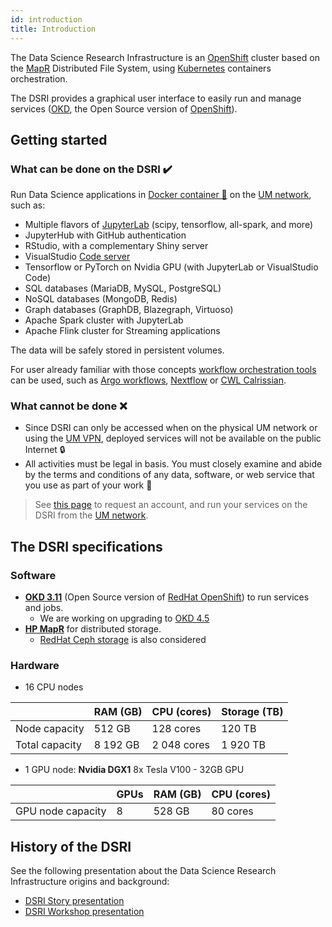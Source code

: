 ```yaml
---
id: introduction
title: Introduction
---
```


The Data Science Research Infrastructure is an [OpenShift](https://www.openshift.com/) cluster based on the [MapR](https://mapr.com/) Distributed File System, using [Kubernetes](https://kubernetes.io/) containers orchestration.

The DSRI provides a graphical user interface to easily run and manage services ([OKD](https://www.okd.io/), the Open Source version of [OpenShift](https://www.openshift.com/)). 

## Getting started

### What can be done on the DSRI ✔️

Run Data Science applications in [Docker container 🐳](https://www.docker.com/) on the [UM network](https://vpn.maastrichtuniversity.nl/), such as:

* Multiple flavors of [JupyterLab](https://github.com/jupyter/docker-stacks) (scipy, tensorflow, all-spark, and more)
* JupyterHub with GitHub authentication
* RStudio, with a complementary Shiny server
* VisualStudio [Code server](https://github.com/cdr/code-server)
* Tensorflow or PyTorch on Nvidia GPU (with JupyterLab or VisualStudio Code)
* SQL databases (MariaDB, MySQL, PostgreSQL)
* NoSQL databases (MongoDB, Redis)
* Graph databases (GraphDB, Blazegraph, Virtuoso)
* Apache Spark cluster with JupyterLab
* Apache Flink cluster for Streaming applications

The data will be safely stored in persistent volumes.

For user already familiar with those concepts [workflow orchestration tools](/dsri-documentation/docs/workflows-introduction) can be used, such as [Argo workflows](/dsri-documentation/docs/workflows-argo), [Nextflow](/dsri-documentation/docs/workflows-nextflow) or [CWL Calrissian](/dsri-documentation/docs/cwl-calrissian).

### What cannot be done ❌

* Since DSRI can only be accessed when on the physical UM network or using the [UM VPN](https://vpn.maastrichtuniversity.nl/), deployed services will not be available on the public Internet 🔒
* All activities must be legal in basis. You must closely examine and abide by the terms and conditions of any data, software, or web service that you use as part of your work 📜

> See [this page](https://maastrichtu-ids.github.io/dsri-documentation/docs/access-dsri) to request an account, and run your services on the DSRI from the [UM network](https://vpn.maastrichtuniversity.nl/).

## The DSRI specifications

### Software

* **[OKD 3.11](https://www.okd.io/)** (Open Source version of [RedHat OpenShift](https://www.openshift.com/)) to run services and jobs.
  * We are working on upgrading to [OKD 4.5](https://github.com/openshift/okd/releases)
* **[HP MapR](https://mapr.com/)** for distributed storage.
  * [RedHat Ceph storage](https://www.redhat.com/fr/technologies/storage/ceph) is also considered

### Hardware

* 16 CPU nodes

|                | RAM (GB) | CPU (cores) | Storage (TB) |
| -------------- | -------- | ----------- | ------------ |
| Node capacity  | 512 GB   | 128 cores   | 120 TB       |
| Total capacity | 8 192 GB | 2 048 cores | 1 920 TB     |

* 1 GPU node: **Nvidia DGX1** 8x Tesla V100 - 32GB GPU

|                   | GPUs | RAM (GB) | CPU (cores) |
| ----------------- | ---- | -------- | ----------- |
| GPU node capacity | 8    | 528 GB   | 80 cores    |

## History of the DSRI

See the following presentation about the Data Science Research Infrastructure origins and background:

* [DSRI Story presentation](/dsri-documentation/resource/dsri_story_201907.pdf) 
* [DSRI Workshop presentation](/dsri-documentation/resource/dsri_openshift_workshop.pdf)

